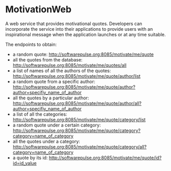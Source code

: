 # MotivationWeb
A web service that provides motivational quotes. Developers can incorporate the service into their applications to provide users with an inspirational message when the application launches or at any time suitable.

The endpoints to obtain:
* a random quote: http://softwarepulse.org:8085/motivate/me/quote
* all the quotes from the database: http://softwarepulse.org:8085/motivate/me/quotes/all
* a list of names of all the authors of the quotes: http://softwarepulse.org:8085/motivate/me/quote/author/list
* a random quote from a specific author: http://softwarepulse.org:8085/motivate/me/quote/author?author=specifiy_name_of_author
* all the quotes by a particular author: http://softwarepulse.org:8085/motivate/me/quote/author/all?author=specifiy_name_of_author
* a list of all the categories: http://softwarepulse.org:8085/motivate/me/quote/category/list
* a random quote under a certain category: http://softwarepulse.org:8085/motivate/me/quote/category?category=name_of_category
* all the quotes under a category: http://softwarepulse.org:8085/motivate/me/quote/category/all?category=name_of_category
* a quote by its id: http://softwarepulse.org:8085/motivate/me/quote/id?id=id_value
